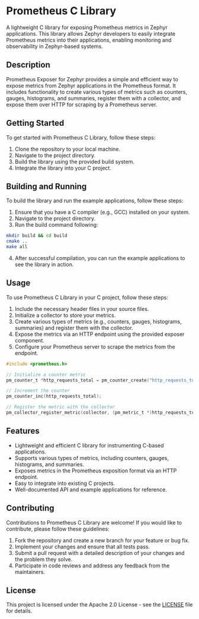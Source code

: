 # Prometheus C Library

A lightweight C library for exposing Prometheus metrics in Zephyr applications. This library allows Zephyr developers to easily integrate Prometheus metrics into their applications, enabling monitoring and observability in Zephyr-based systems.

## Description
Prometheus Exposer for Zephyr provides a simple and efficient way to expose metrics from Zephyr applications in the Prometheus format. It includes functionality to create various types of metrics such as counters, gauges, histograms, and summaries, register them with a collector, and expose them over HTTP for scraping by a Prometheus server.

## Getting Started
To get started with Prometheus C Library, follow these steps:

1. Clone the repository to your local machine.
2. Navigate to the project directory.
3. Build the library using the provided build system.
4. Integrate the library into your C project.

## Building and Running
To build the library and run the example applications, follow these steps:

1. Ensure that you have a C compiler (e.g., GCC) installed on your system.
2. Navigate to the project directory.
3. Run the build command following:
```bash
mkdir build && cd build
cmake ..
make all
```
4. After successful compilation, you can run the example applications to see the library in action.

## Usage
To use Prometheus C Library in your C project, follow these steps:
1. Include the necessary header files in your source files.
2. Initialize a collector to store your metrics.
3. Create various types of metrics (e.g., counters, gauges, histograms, summaries) and register them with the collector.
4. Expose the metrics via an HTTP endpoint using the provided exposer component.
5. Configure your Prometheus server to scrape the metrics from the endpoint.


```c
#include <prometheus.h>

// Initialize a counter metric
pm_counter_t *http_requests_total = pm_counter_create("http_requests_total", "Total HTTP requests", "method", "GET");

// Increment the counter
pm_counter_inc(http_requests_total);

// Register the metric with the collector
pm_collector_register_metric(collector, (pm_metric_t *)http_requests_total);
```

## Features
- Lightweight and efficient C library for instrumenting C-based applications.
- Supports various types of metrics, including counters, gauges, histograms, and summaries.
- Exposes metrics in the Prometheus exposition format via an HTTP endpoint.
- Easy to integrate into existing C projects.
- Well-documented API and example applications for reference.

## Contributing
Contributions to Prometheus C Library are welcome! If you would like to contribute, please follow these guidelines:
1. Fork the repository and create a new branch for your feature or bug fix.
2. Implement your changes and ensure that all tests pass.
3. Submit a pull request with a detailed description of your changes and the problem they solve.
4. Participate in code reviews and address any feedback from the maintainers.

## License
This project is licensed under the Apache 2.0 License - see the [LICENSE](LICENSE) file for details.
